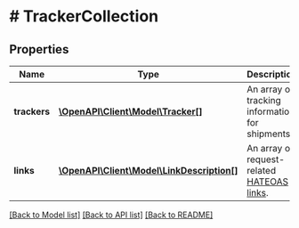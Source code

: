 # # TrackerCollection

## Properties

Name | Type | Description | Notes
------------ | ------------- | ------------- | -------------
**trackers** | [**\OpenAPI\Client\Model\Tracker[]**](Tracker.md) | An array of tracking information for shipments. | [optional]
**links** | [**\OpenAPI\Client\Model\LinkDescription[]**](LinkDescription.md) | An array of request-related [HATEOAS links](/docs/api/reference/api-responses/#hateoas-links). | [optional] [readonly]

[[Back to Model list]](../../README.md#models) [[Back to API list]](../../README.md#endpoints) [[Back to README]](../../README.md)
